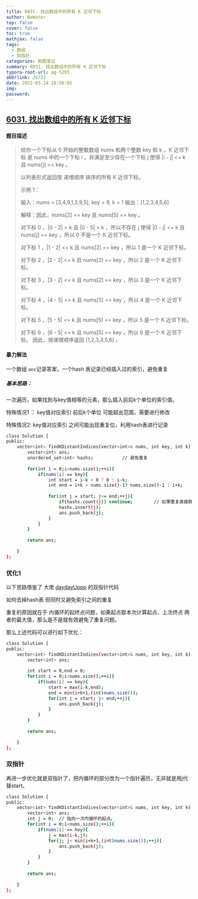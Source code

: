 ```yaml
---
title: 6031. 找出数组中的所有 K 近邻下标
author: BeWater
top: false
cover: false
toc: true
mathjax: false
tags:
  - 数组
  - 双指针
categories: 刷题笔记
summary: 6031. 找出数组中的所有 K 近邻下标
typora-root-url: ag-5203
abbrlink: 24723
date: 2022-03-14 18:56:05
img:
password:
---
```


## 

## [6031. 找出数组中的所有 K 近邻下标](https://leetcode-cn.com/problems/find-all-k-distant-indices-in-an-array/)



#### 题目描述

>  给你一个下标从 0 开始的整数数组 nums 和两个整数 key 和 k 。K 近邻下标 是 nums 中的一个下标 i ，并满足至少存在一个下标 j 使得 |i - j| <= k 且 nums[j] == key 。
>
> 以列表形式返回按 递增顺序 排序的所有 K 近邻下标。
>
> 
>
> 示例 1：
>
> 输入：nums = [3,4,9,1,3,9,5], key = 9, k = 1
> 输出：[1,2,3,4,5,6]
>
> 
>
> 解释：因此，nums[2] == key 且 nums[5] == key 。
>
> 对下标 0 ，|0 - 2| > k 且 |0 - 5| > k ，所以不存在 j 使得 |0 - j| <= k 且 nums[j] == key 。所以 0 不是一个 K 近邻下标。
>
> 对下标 1 ，|1 - 2| <= k 且 nums[2] == key ，所以 1 是一个 K 近邻下标。
>
> 对下标 2 ，|2 - 2| <= k 且 nums[2] == key ，所以 2 是一个 K 近邻下标。
>
> 对下标 3 ，|3 - 2| <= k 且 nums[2] == key ，所以 3 是一个 K 近邻下标。
>
> 对下标 4 ，|4 - 5| <= k 且 nums[5] == key ，所以 4 是一个 K 近邻下标。
>
> 对下标 5 ，|5 - 5| <= k 且 nums[5] == key ，所以 5 是一个 K 近邻下标。
>
> 对下标 6 ，|6 - 5| <= k 且 nums[5] == key ，所以 6 是一个 K 近邻下标。
> 因此，按递增顺序返回 [1,2,3,4,5,6] 。



#### 暴力解法

一个数组 `ans`记录答案，一个hash 表记录已经插入过的索引，避免重复

##### 基本思路： 

一次遍历，如果找到与key值相等的元素，那么插入前后k个单位的索引值。

特殊情况1 ： key值对应索引 前后k个单位 可能超出范围，需要进行修改

特殊情况2:  key值对应索引 之间可能出现重复位，利用hash表进行记录

```bash
class Solution {
public:
    vector<int> findKDistantIndices(vector<int>& nums, int key, int k) {
        vector<int> ans;
        unordered_set<int> hashs;			// 避免重复
        
        for(int i = 0;i<nums.size();++i){
            if(nums[i] == key){
                int start = i-k < 0 ? 0 : i-k;                
                int end = i+k > nums.size()-1? nums.size()-1 : i+k;
                
                for(int j = start; j<= end;++j){
                    if(hashs.count(j)) continue;		// 如果重复直接跳过
                    hashs.insert(j);
                    ans.push_back(j);
                }
            }
        }
        
        return ans;
        
    }
};
```

### 优化1



以下思路借鉴了 大佬  [daydayUppp](https://leetcode-cn.com/u/daydayuppp/)  的双指针代码  

如何去掉hash表 但同时又避免索引之间的重复  

重复的原因就在于 内循环的起终点问题，如果起点取本次计算起点、上次终点 两者的最大值，那么是不是就有效避免了重复问题。   

那么上述代码可以进行如下优化：



```bash
class Solution {
public:
    vector<int> findKDistantIndices(vector<int>& nums, int key, int k) {
        vector<int> ans;
        
        int start = 0,end = 0;
        for(int i = 0;i<nums.size();++i){
            if(nums[i] == key){
                start = max(i-k,end);                
                end = min(i+k+1,(int)nums.size());
                for(int j = start; j< end;++j){
                    ans.push_back(j);
                }
            }
        }
        
        return ans;
        
    }
};
```

### 双指针

再进一步优化就是双指针了，把内循环的部分改为一个指针遍历，无非就是用j代替start。



```bash
class Solution {
public:
    vector<int> findKDistantIndices(vector<int>& nums, int key, int k) {
        vector<int> ans;
       	int j = 0;  // 指向一次内循环的起点。
        for(int i = 0;i<nums.size();++i){
            if(nums[i] == key){
                j = max(i-k,j);                
                for(j; j< min(i+k+1,(int)nums.size());++j){
                    ans.push_back(j);
                }
            }
        }
        
        return ans;
        
    }
};
```
